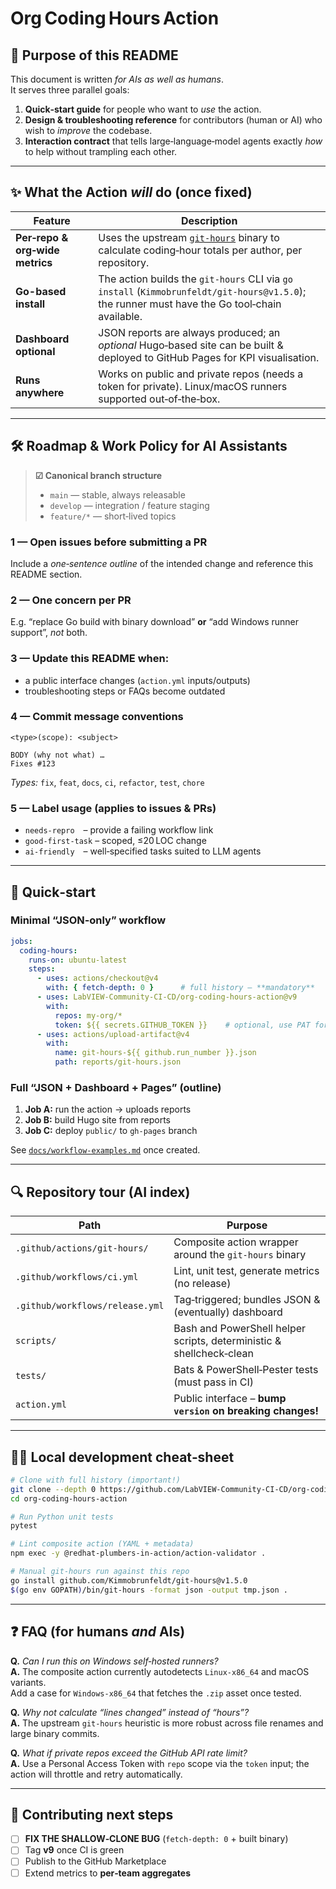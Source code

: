# Org Coding Hours Action


## 📜 Purpose of this README
This document is written *for AIs as well as humans*.  
It serves three parallel goals:

1. **Quick‑start guide** for people who want to *use* the action.
2. **Design & troubleshooting reference** for contributors (human or AI) who wish to *improve* the codebase.  
3. **Interaction contract** that tells large‑language‑model agents exactly *how* to help without trampling each other.

---

## ✨ What the Action *will* do (once fixed)

| Feature | Description |
|---------|-------------|
| **Per‑repo & org‑wide metrics** | Uses the upstream [`git‑hours`](https://github.com/Kimmobrunfeldt/git-hours) binary to calculate coding‑hour totals per author, per repository. |
| **Go-based install** | The action builds the `git‑hours` CLI via `go install` (`Kimmobrunfeldt/git-hours@v1.5.0`); the runner must have the Go tool‑chain available. |
| **Dashboard optional** | JSON reports are always produced; an *optional* Hugo‑based site can be built & deployed to GitHub Pages for KPI visualisation. |
| **Runs anywhere** | Works on public and private repos (needs a token for private). Linux/macOS runners supported out‑of‑the‑box. |

---

## 🛠️ Roadmap & Work Policy for AI Assistants

> **☑  Canonical branch structure**  
> * `main` — stable, always releasable  
> * `develop` — integration / feature staging  
> * `feature/*` — short‑lived topics

### 1 — Open issues **before** submitting a PR  
Include a *one‑sentence outline* of the intended change and reference this README section.

### 2 — One concern per PR  
E.g. “replace Go build with binary download” **or** “add Windows runner support”, *not* both.

### 3 — Update this README when:  
* a public interface changes (`action.yml` inputs/outputs)  
* troubleshooting steps or FAQs become outdated

### 4 — Commit message conventions
```
<type>(scope): <subject>

BODY (why not what) …
Fixes #123
```
*Types:* `fix`, `feat`, `docs`, `ci`, `refactor`, `test`, `chore`

### 5 — Label usage (applies to issues & PRs)  
* `needs‑repro` – provide a failing workflow link  
* `good‑first‑task` – scoped, ≤20 LOC change  
* `ai‑friendly` – well‑specified tasks suited to LLM agents  

---

## 🚀 Quick‑start

### Minimal “JSON‑only” workflow

```yaml
jobs:
  coding-hours:
    runs-on: ubuntu-latest
    steps:
      - uses: actions/checkout@v4
        with: { fetch-depth: 0 }      # full history – **mandatory**
      - uses: LabVIEW-Community-CI-CD/org-coding-hours-action@v9
        with:
          repos: my-org/*
          token: ${{ secrets.GITHUB_TOKEN }}    # optional, use PAT for private repos
      - uses: actions/upload-artifact@v4
        with:
          name: git-hours-${{ github.run_number }}.json
          path: reports/git-hours.json
```

### Full “JSON + Dashboard + Pages” (outline)

1. **Job A:** run the action → uploads reports  
2. **Job B:** build Hugo site from reports  
3. **Job C:** deploy `public/` to `gh-pages` branch

See [`docs/workflow-examples.md`](docs/workflow-examples.md) once created.

---

## 🔍 Repository tour (AI index)

| Path | Purpose |
|------|---------|
| `.github/actions/git-hours/` | Composite action wrapper around the `git-hours` binary |
| `.github/workflows/ci.yml` | Lint, unit test, generate metrics (no release) |
| `.github/workflows/release.yml` | Tag‑triggered; bundles JSON & (eventually) dashboard |
| `scripts/` | Bash and PowerShell helper scripts, deterministic & shellcheck‑clean |
| `tests/` | Bats & PowerShell‑Pester tests (must pass in CI) |
| `action.yml` | Public interface – **bump `version` on breaking changes!** |

---

## 🧑‍💻 Local development cheat‑sheet

```bash
# Clone with full history (important!)
git clone --depth 0 https://github.com/LabVIEW-Community-CI-CD/org-coding-hours-action
cd org-coding-hours-action

# Run Python unit tests
pytest

# Lint composite action (YAML + metadata)
npm exec -y @redhat-plumbers-in-action/action-validator .

# Manual git-hours run against this repo
go install github.com/Kimmobrunfeldt/git-hours@v1.5.0
$(go env GOPATH)/bin/git-hours -format json -output tmp.json .
```

---

## ❓ FAQ (for humans *and* AIs)

**Q.** *Can I run this on Windows self‑hosted runners?*  
**A.** The composite action currently autodetects `Linux‑x86_64` and macOS variants.  
Add a case for `Windows‑x86_64` that fetches the `.zip` asset once tested.

**Q.** *Why not calculate “lines changed” instead of “hours”?*  
**A.** The upstream `git‑hours` heuristic is more robust across file renames and large binary commits.

**Q.** *What if private repos exceed the GitHub API rate limit?*  
**A.** Use a Personal Access Token with `repo` scope via the `token` input; the action will throttle and retry automatically.

---

## 🏁 Contributing next steps
* [ ] **FIX THE SHALLOW‑CLONE BUG** (`fetch-depth: 0` + built binary)
* [ ] Tag **v9** once CI is green  
* [ ] Publish to the GitHub Marketplace  
* [ ] Extend metrics to **per‑team aggregates**
